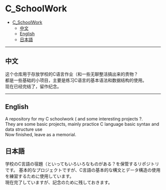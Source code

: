 # C_SchoolWork

- [C\_SchoolWork](#c_schoolwork)
  - [中文](#中文)
  - [English](#english)
  - [日本語](#日本語)
  
---

## 中文

  这个仓库用于存放学校的C语言作业（和一些无聊整活搞出来的贵物？  
都是一些基础的小项目，主要是练习C语言的基本语法和数据结构的使用。  
  现在已经完结了，留作纪念。

---

## English

  A repository for my C schoolwork ( and some interesting projects ?.  
They are some basic projects, mainly practice C language basic syntax and data structure use  
  Now finished, leave as a memorial.

## 日本語

  学校のC言語の宿題（といってもいろいろなものがある？を保管するリポジトリです。
基本的なプロジェクトですが、C言語の基本的な構文とデータ構造の使用を練習するために使用しています。  
  現在完了していますが、記念のために残しておきます。  
